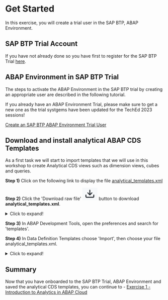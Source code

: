 # Get Started

In this exercise, you will create a trial user in the SAP BTP, ABAP Environment. 

## SAP BTP Trial Account

If you have not already done so you have first to register for the SAP BTP Trial [here](https://developers.sap.com/tutorials/abap-environment-trial-onboarding.html).

## ABAP Environment in SAP BTP Trial

The steps to activate the ABAP Environment in the SAP BTP trial by creating an appropriate user are described in the following tutorial.

If you already have an ABAP Environment Trial, please make sure to get a new one as the trial systgems have been updated for the TechEd 2023 sessions!

[Create an SAP BTP ABAP Environment Trial User](https://developers.sap.com/tutorials/abap-environment-trial-onboarding.html)

## Download and install analytical ABAP CDS Templates

As a first task we will start to import templates that we will use in this workshop to create Analytical CDS views such as dimension views, cubes and queries.

**Step 1)** Click on the following link to display the file [analytical_templates.xml](https://github.com/SAP-samples/teched2023-DT187v/blob/main/exercises/ex0/sources/analytical_templates.xml)

**Step 2)** Click the 'Download raw file' ![Download raw file icon](./images/03-RawDownload.png) button to download **analytical_templates.xml**.
<details><summary>Click to expand!</summary><p>

![this is how](./images/02-DownloadRawFile.png)
  
   </p></details>

**Step 3)** In ABAP Development Tools, open the preferences and search for 'templates'.

**Step 4)** In Data Definition Templates choose 'Import', then choose your file analytical_templates.xml.<br>
   <details><summary>Click to expand!</summary><p>

![this is how](./images/01-InstallTemplates.png)
  
   </p></details>
  
## Summary

Now that you have onboarded to the SAP BTP Trial, ABAP Environment and saved the analytical CDS templates, you can continue to - [Exercise 1 - Introduction to Analytics in ABAP Cloud](../ex1/README.md)
